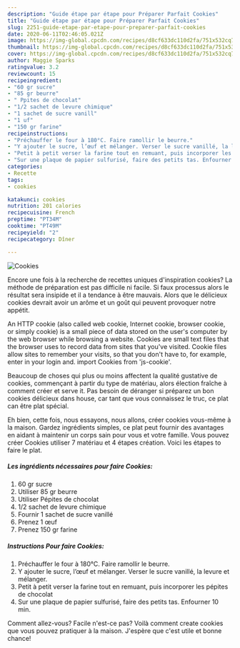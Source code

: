 ```yaml
---
description: "Guide étape par étape pour Préparer Parfait Cookies"
title: "Guide étape par étape pour Préparer Parfait Cookies"
slug: 2251-guide-etape-par-etape-pour-preparer-parfait-cookies
date: 2020-06-11T02:46:05.021Z
image: https://img-global.cpcdn.com/recipes/d8cf633dc110d2fa/751x532cq70/cookies-photo-principale-de-la-recette.jpg
thumbnail: https://img-global.cpcdn.com/recipes/d8cf633dc110d2fa/751x532cq70/cookies-photo-principale-de-la-recette.jpg
cover: https://img-global.cpcdn.com/recipes/d8cf633dc110d2fa/751x532cq70/cookies-photo-principale-de-la-recette.jpg
author: Maggie Sparks
ratingvalue: 3.2
reviewcount: 15
recipeingredient:
- "60 gr sucre"
- "85 gr beurre"
- " Ppites de chocolat"
- "1/2 sachet de levure chimique"
- "1 sachet de sucre vanill"
- "1 uf"
- "150 gr farine"
recipeinstructions:
- "Préchauffer le four à 180°C. Faire ramollir le beurre."
- "Y ajouter le sucre, l’œuf et mélanger. Verser le sucre vanillé, la levure et mélanger."
- "Petit à petit verser la farine tout en remuant, puis incorporer les pépites de chocolat"
- "Sur une plaque de papier sulfurisé, faire des petits tas. Enfourner 10 min."
categories:
- Recette
tags:
- cookies

katakunci: cookies 
nutrition: 201 calories
recipecuisine: French
preptime: "PT34M"
cooktime: "PT49M"
recipeyield: "2"
recipecategory: Dîner

---
```



![Cookies](https://img-global.cpcdn.com/recipes/d8cf633dc110d2fa/751x532cq70/cookies-photo-principale-de-la-recette.jpg)

Encore une fois à la recherche de recettes uniques d'inspiration cookies? La méthode de préparation est pas difficile ni facile. Si faux processus alors le résultat sera insipide et il a tendance à être mauvais. Alors que le délicieux cookies devrait avoir un arôme et un goût qui peuvent provoquer notre appétit.

An HTTP cookie (also called web cookie, Internet cookie, browser cookie, or simply cookie) is a small piece of data stored on the user&#39;s computer by the web browser while browsing a website. Cookies are small text files that the browser uses to record data from sites that you&#39;ve visited. Cookie files allow sites to remember your visits, so that you don&#39;t have to, for example, enter in your login and. import Cookies from &#39;js-cookie&#39;.

Beaucoup de choses qui plus ou moins affectent la qualité gustative de cookies, commençant à partir du type de matériau, alors élection fraîche à comment créer et serve it. Pas besoin de déranger si préparez un bon cookies délicieux dans house, car tant que vous connaissez le truc, ce plat can être plat spécial.


Eh bien, cette fois, nous essayons, nous allons, créer cookies vous-même à la maison. Gardez ingrédients simples, ce plat peut fournir des avantages en aidant à maintenir un corps sain pour vous et votre famille. Vous pouvez créer Cookies utiliser 7 matériau et 4 étapes création. Voici les étapes to faire le plat.

<!--inarticleads1-->

##### Les ingrédients nécessaires pour faire Cookies:

1.  60 gr sucre
1. Utiliser 85 gr beurre
1. Utiliser  Pépites de chocolat
1.  1/2 sachet de levure chimique
1. Fournir 1 sachet de sucre vanillé
1. Prenez 1 œuf
1. Prenez 150 gr farine




<!--inarticleads2-->

##### Instructions Pour faire Cookies:

1. Préchauffer le four à 180°C. Faire ramollir le beurre.
1. Y ajouter le sucre, l’œuf et mélanger. Verser le sucre vanillé, la levure et mélanger.
1. Petit à petit verser la farine tout en remuant, puis incorporer les pépites de chocolat
1. Sur une plaque de papier sulfurisé, faire des petits tas. Enfourner 10 min.





Comment allez-vous? Facile n'est-ce pas? Voilà comment create cookies que vous pouvez pratiquer à la maison. J'espère que c'est utile et bonne chance!
